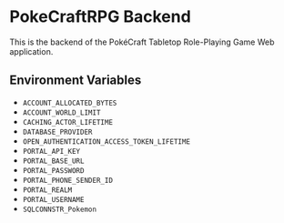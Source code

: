 # PokeCraftRPG Backend

This is the backend of the PokéCraft Tabletop Role-Playing Game Web application.

## Environment Variables

- `ACCOUNT_ALLOCATED_BYTES`
- `ACCOUNT_WORLD_LIMIT`
- `CACHING_ACTOR_LIFETIME`
- `DATABASE_PROVIDER`
- `OPEN_AUTHENTICATION_ACCESS_TOKEN_LIFETIME`
- `PORTAL_API_KEY`
- `PORTAL_BASE_URL`
- `PORTAL_PASSWORD`
- `PORTAL_PHONE_SENDER_ID`
- `PORTAL_REALM`
- `PORTAL_USERNAME`
- `SQLCONNSTR_Pokemon`
